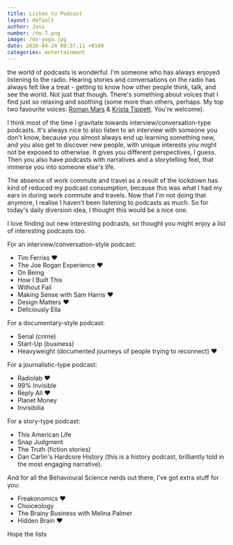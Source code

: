 ```yaml
---
title: Listen to Podcast
layout: default
author: Jess
number: /no-7.png
image: /do-yoga.jpg
date: 2020-04-24 09:37:11 +0100
categories: entertainment
---
```


the world of podcasts is wonderful. I'm someone who has always enjoyed listening to the radio. Hearing stories and conversations on the radio has always felt like a treat - getting to know how other people think, talk, and see the world. Not just that though. There's something about voices that I find just so relaxing and soothing (some more than others, perhaps. My top two favourite voices: [Roman Mars](https://99percentinvisible.org/) & [Krista Tippett](https://onbeing.org/). You're welcome).

I think most of the time I gravitate towards interview/conversation-type podcasts. It's always nice to also listen to an interview with someone you don't know, because you almost always end up learning something new, and you also get to discover new people, with unique interests you might not be exposed to otherwise. It gives you different perspectives, I guess. Then you also have podcasts with narratives and a storytelling feel, that immerse you into someone else's life.

The absence of work commute and travel as a result of the lockdown has kind of reduced my podcast consumption, because this was what I had my ears in during work commute and travels. Now that I'm not doing that anymore, I realise I haven't been listening to podcasts as much. So for today's daily diversion idea, I thought this would be a nice one.

I love finding out new interesting podcasts, so thought you might enjoy a list of interesting podcasts too.

For an interview/conversation-style podcast:
- Tim Ferriss ❤️
- The Joe Rogan Experience ❤️
- On Being
- How I Built This
- Without Fail
- Making Sense with Sam Harris ❤️
- Design Matters ❤️
- Deliciously Ella

For a documentary-style podcast:
- Serial (crime)
- Start-Up (business)
- Heavyweight (documented journeys of people trying to reconnect) ❤️

For a journalistic-type podcast:
- Radiolab ❤️
- 99% Invisible
- Reply All ❤️
- Planet Money
- Invisibilia

For a story-type podcast:
- This American Life
- Snap Judgment
- The Truth (fiction stories)
- Dan Carlin's Hardcore History (this is a history podcast, brilliantly told in the most engaging narrative).

And for all the Behavioural Science nerds out there, I've got extra stuff for you:
- Freakonomics ❤️
- Choiceology
- The Brainy Business with Melina Palmer
- Hidden Brain ❤️

Hope the lists